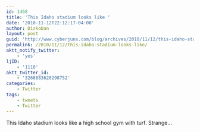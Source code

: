 ```yaml
---
id: 1468
title: 'This Idaho stadium looks like '
date: '2010-11-12T22:12:17-04:00'
author: DizkoDan
layout: post
guid: 'http://www.cyberjunx.com/blog/archives/2010/11/12/this-idaho-stadium-looks-like/'
permalink: /2010/11/12/this-idaho-stadium-looks-like/
aktt_notify_twitter:
    - 'yes'
ljID:
    - '1118'
aktt_twitter_id:
    - '3268883620298752'
categories:
    - Twitter
tags:
    - tweets
    - Twitter
---
```


This Idaho stadium looks like a high school gym with turf. Strange…